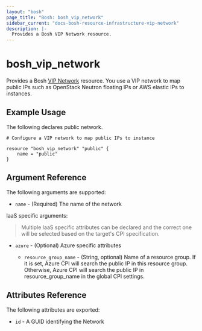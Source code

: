 ```yaml
---
layout: "bosh"
page_title: "Bosh: bosh_vip_network"
sidebar_current: "docs-bosh-resource-infrastructure-vip-network"
description: |-
  Provides a Bosh VIP Network resource.
---
```


# bosh\_vip\_network

Provides a Bosh [VIP Network](http://bosh.io/docs/networks.html#vip) resource. You use a VIP network to map public IPs such as OpenStack Neutron floating IPs or AWS elastic IPs to instances.

## Example Usage

The following declares public network.

```
# Configure a VIP network to map public IPs to instance

resource "bosh_vip_network" "public" {    
    name = "public"
}
```

## Argument Reference

The following arguments are supported:

* `name` - (Required) The name of the network

IaaS specific arguments:
> Multiple IaaS specific attributes can be declared and the correct one will be selected based on the target's CPI specification.

* `azure` - (Optional) Azure specific attributes

  - `resource_group_name` - (String, optional) Name of a resource group. If it is set, Azure CPI will search the public IP in this resource group. Otherwise, Azure CPI will search the public IP in resource_group_name in the global CPI settings.

## Attributes Reference

The following attributes are exported:

* `id` - A GUID identifying the Network
